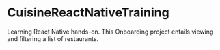 # CuisineReactNativeTraining
Learning React Native hands-on. This Onboarding project entails viewing and filtering a list of restaurants.
